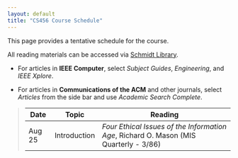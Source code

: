 ```yaml
---
layout: default
title: "CS456 Course Schedule"
---
```


This page provides a tentative schedule for the course.

All reading materials can be accessed via [Schmidt Library](http://library.ycp.edu/home).

-   For articles in **IEEE Computer**, select *Subject Guides*, *Engineering*, and *IEEE Xplore*.

-   For articles in **Communications of the ACM** and other journals, select *Articles* from the side bar and use *Academic Search Complete*.


>  Date   |      Topic          |                                    Reading                                             |
> ------- | ------------------  | -------------------------------------------------------------------------------------- |
> Aug 25  | Introduction        | *Four Ethical Issues of the Information Age*, Richard O. Mason (MIS Quarterly - 3/86)  |

<!--
> Jan 28  | Profession          | *Computing Is a Profession*, Andrew A. Chien (ACM - 10/17) <br /> *ACM Code of Ethics: A Guide for Positive Action*, Don Gotterbarn, Amy Bruckman, Catherine Flick, Keith Miller, Marty J. Wolf (ACM - 1/18) <br /> [The Pledge of The Computing Professional](http://pledge-of-the-computing-professional.org/home-page/the-oath) |
> Jan 30  | Responsibility      | *Toward Algorithmic Transparency and Accountability*, Simson Garfinkel, Jeanna Matthews, Stuart S. Shapiro, Jonathan M. Smith (ACM - 9/17) <br /> *Assuring Software Quality By Preventing Neglect*, Robin K. Hill (ACM - 9/17) <br /> *Tony's Law*, Dror G. Feitelson (ACM - 2/19) <br /> *Should AI Technology Be Regulated? Yes, and Here's How*, Oren Etzioni (ACM - 12/18) |
> Feb 4   | IP - Copyrights     | *Who Owns the Social Web?*, Catherine C. Marshall, Frank M. Shipman (ACM - 5/17) <br /> *The EU’s Controversial Digital Single Market Directive*, Pamela Samuelson (ACM - 11/18) <br /> *Questioning a New Intellectual Property Right for Press Publishers*, Pamela Samuelson (ACM - 3/19) |
> Feb 6   | IP - Patents        | *Why Do Software Startups Patent (or Not)?*, Pamela Samuelson (ACM - 11/10) <br/> *Software Patents Are Falling Down*, Pamela Samuelson (ACM - 11/15) <br /> *Disgorging Profits in Design Patent Cases*, Pamela Samuelson (ACM - 11/17) <br /> *Do Patent Commons and Standards-Setting Organizations Help Navigate Patent Thickets?*, Wen Wen and Chris Forman (ACM - 5/16) |
> Feb 11  | **EXAM I PART I Discussion**   |  | 
> Feb 13  | **EXAM I PART I Writeup**      |  | 
> Feb 18  | Privacy - I         | *The Tangled Web We Have Woven*, Eben Moglen (ACM - 2/13) <br /> *Privacy is Dead, Long Live Privacy*, Jean-Pierre Hubaux and Ari Juels (ACM - 6/16) <br /> *When Does Law Enforcement's Demand to Read Your Data Become a Demand to Read Your Mind?*, Andrew Conway and Peter Eckersley (ACM - 9/17) | 
> Feb 20  | Privacy - II        | *Weighing the Impact of GDPR*, Samuel Greengard (ACM - 11/18) <br /> *More Encryption Means Less Privacy*, Poul-Henning Kamp (ACM - 4/16) <br /> *Welcome to the Singularity*, David Allen Batchelor (ACM - 2/18) | 
> Feb 25  | Security - I        | *Cyber Insecurity and Cyber Libertarianism*, Moshe Y. Vardi (ACM - 5/17) <br /> *Deep Insecurities: The Internet of Things Shifts Technology Risk*, Samuel Greengard (ACM - 5/19)|
> Feb 27  | Security - II       | *I Can't Let You Do That, Dave*, Cory Doctorow (ACM - 12/15) **NOTE: This is the Dec 2015 article** <br /> *Security Assurance*, Steven B. Lipner (ACM - 11/15) <br /> *Encryption and Surveillance*, Joan Feigenbaum (ACM - 5/19) <br /> *IoT: The Internet of Terror*, George V. Neville-Neil (ACM - 10/17)|  
> Mar 10  | Internet Free Speech | *Continuity and Change in Internet Law*, James Grimmelmann (ACM - 5/19) <br /> *A Response to Fake News as a Response to Citizens United*, Marshall W. Van Alstyne (ACM - 8/19) |
> Mar 12  | Individual Impact    | *Does the Internet Make Us Stupid?*, Hermann Maurer (ACM - 1/15)  <br /> *Potential ‘Dark Sides’ of Leisure Technology Use in Youth*, Ofir Turel (ACM - 3/19)|
> Mar 17  | **NO CLASS - COVID-19** | |
> Mar 19  | Societal Impact      | *Access to the Internet is a Human Right*, Stephen Wicker and Stephanie Santoso (ACM - 6/13) <br /> *Beyond Viral*, Manuel Cebrian, Iyad Rahwan, and Alex "Sandy" Pentland (ACM - 4/16) <br /> *Digitocracy*, Joel R. Reidenberg (ACM - 9/17)|
> Mar 24  | **EXAM I PART 2 Discussion** | |
> Mar 26  | **EXAM I PART 2 Writeup Period**    | |
> Mar 31  | Chase Teichmann <br /> *Software Development Models*| [Agile vs. Waterfall vs. Kanban vs. Scrum: What’s the Difference?](https://www.lucidchart.com/blog/agile-vs-waterfall-vs-kanban-vs-scrum) <br /> [Kanban vs. Scrum](https://www.atlassian.com/agile/kanban/kanban-vs-scrum) |
> Apr 2   | Kyle Eidson <br /> Madison Tibbett <br /> *Gaming Industry Abuse*| [Why Game Developers Keep Getting Laid Off](https://kotaku.com/why-game-developers-keep-getting-laid-off-1583192249) <br /> [Making Video Games Is Not a Dream Job](https://www.nytimes.com/2019/04/04/opinion/video-games-layoffs-union.html) <br /> [How BioWare's Anthem Went Wrong](https://kotaku.com/how-biowares-anthem-went-wrong-1833731964)|
> Apr 7   | Joel Horne <br /> Ben Sentz <br /> *ISP Throttling and Net Neutrality* | [The pros and cons of net neutrality](https://www.itpro.co.uk/strategy/28115/the-pros-and-cons-of-net-neutrality) <br /> [Net Neutrality Repeal: The Internet Apocalypse That Never Came](https://fee.org/articles/net-neutrality-repeal-the-internet-apocalypse-that-never-came/) <br /> [Netflix Agrees To Pay Comcast To End Slowdown](https://consumerist.com/2014/02/23/netflix-agrees-to-pay-comcast-to-end-slowdown/) <br /> *Finding the Middle Ground: A Proposed Solution to the Net Neutrality Debate*, Jay S. Kaplan (George Mason Law - 10/18)|
> Apr 14  | Greg Plachno <br /> *Self Driving Cars* | [Will autonomous cars eradicate driving jobs? Don’t hold your breath](https://www.digitaltrends.com/cars/autonomous-driving-trucks-jobs-yang/) <br /> [Infographic: Can Self-Driving Cars Make Moral Decisions?](https://www.roboticsbusinessreview.com/unmanned/unmanned-ground/infographic-can-self-driving-cars-make-moral-decisions/) <br /> [When Are Self-Driving Cars Actually Coming?](https://www.popularmechanics.com/cars/car-technology/a27269684/self-driving-cars/) <br /> [Driverless cars: Who should die in a crash?](https://www.bbc.com/news/technology-45991093) |
> Apr 16  | Jacob Stambaugh <br /> Phil Norris <br /> *AI and Face Recognition* | [About Face ID advanced technology](https://support.apple.com/en-us/HT208108) <br /> [IS THE IPHONE X RACIST? APPLE REFUNDS DEVICE THAT CAN'T TELL CHINESE PEOPLE APART, WOMAN CLAIMS](https://www.newsweek.com/iphone-x-racist-apple-refunds-device-cant-tell-chinese-people-apart-woman-751263) <br /> [Student Sues Apple for $1 Billion, Blames Face-Recognition Tech for False Arrest](https://www.insurancejournal.com/news/national/2019/04/23/524414.htm) <br /> [AI and facial recognition in 2020: where’s the line?](https://www.datacenterdynamics.com/en/opinions/ai-and-facial-recognition-in-2020-wheres-the-line/) |
> Apr 21  | Alyssa McDevitt <br /> *IoT and Domestic Abuse*| [IoT domestic abuse: What can we do to stop it?](https://blog.malwarebytes.com/cybercrime/2018/07/iot-domestic-abuse-can-stop/) <br /> [Thermostats, Locks and Lights: Digital Tools of Domestic Abuse](https://www.nytimes.com/2018/06/23/technology/smart-home-devices-domestic-abuse.html) |
> Apr 23  | Ed Nardo <br /> Joe Landau <br /> *Deepfakes*| *Experts fear 'deep fake' videos could upend an election; Technologists unveil tools to educate the media and voters*, Evan Halper (LA Times - 11/19) <br /> *Security Threats to Speech Apps in the Age of Deep Fakes*, Kashyap Kompella (Speech Tech (Sum 19) <br /> *The Upside of Deep Fakes*, Jessica Silbey and Woodrow Hartzog (MD Law Rev - 6/19) |
> Apr 28  | Trevor Swann <br /> Bryan Soto <br /> *Social Media in Politics, Twitter Censorship*| [Twitter bans political ads - censorship or leadership? Time to vote](https://diginomica.com/twitter-bans-political-ads-censorship-or-leadership-time-vote) <br /> [Facebook CEO Mark Zuckerberg Doubles Down On Controversial Political Ad Policy](https://deadline.com/2019/12/facebook-ceo-mark-zuckerberg-political-ad-policy-cbs-this-morning-gayle-king-1202798176/) <br /> [Justice Dept. revives fight on Trump’s right to block on Twitter](https://www.politico.com/story/2019/08/23/trump-twitter-block-justice-department-1474309) |
> Apr 30  | Alyssa Grove <br /> *Privacy/Security in the Cloud* <br /> AJ Loehr <br /> *Big Data* | [Security and Privacy Issues in Cloud Computing Environment](https://www.longdom.org/open-access/security-and-privacy-issues-in-cloud-computing-environment-2165-7866-1000216.pdf) <br /> [7 Cloud Security Challenges and Risks to Be Aware Of](https://www.compuquip.com/blog/cloud-security-challenges-and-risks) <br /> [5 Examples of Data & Information Misuse](https://www.observeit.com/blog/importance-data-misuse-prevention-and-detection/) <br /> [How Target Figured Out A Teen Girl Was Pregnant Before Her Father Did](https://www.forbes.com/sites/kashmirhill/2012/02/16/how-target-figured-out-a-teen-girl-was-pregnant-before-her-father-did/#2534687e6668) |
> May 5   | Nate Hays <br /> John Myer <br /> *Microtransactions and Loot Boxes*| [What Are Loot Boxes? Gaming's Big Controversy Explained](https://www.tomsguide.com/us/what-are-loot-boxes-microtransactions,news-26161.html) <br /> [Despite backlash, loot boxes could be essential to gaming’s future](https://arstechnica.com/gaming/2018/05/despite-backlash-loot-boxes-could-be-essential-to-gamings-future/) <br /> *Come for the Game, Stay for the Cash Grab: The Ethics of Loot Boxes, Microtransactions, and Freemium Games*, Erica L. Neely (Games and Culture - (11/19)|
> May 7   | **EXAM II Discussion** | |
-->




